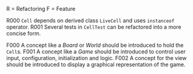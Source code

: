 R = Refactoring
F = Feature

R000 ```Cell``` depends on derived class ```LiveCell``` and uses ```instanceof``` operator.
R001 Several tests in ```CellTest``` can be refactored into a more concise form.

F000 A concept like a _Board_ or _World_ should be introduced to hold the ```Cell```s.
F001 A concept like a _Game_ should be introduced to control user input, configuration, initialization and logic.
F002 A concept for the view should be introduced to display a graphical representation of the game.

